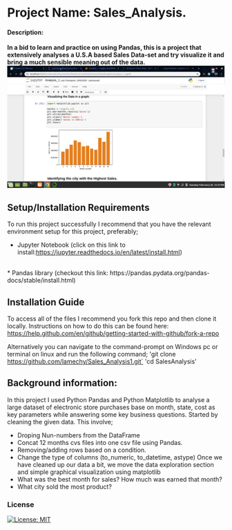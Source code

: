 #  Project Name: Sales_Analysis.
#### Description:
 **In a bid to learn and practice on using Pandas, this is a project  that extensively analyses a U.S.A based Sales Data-set and try visualize it and bring a much sensible meaning out of the data.**
 ![images.png](images/notebook_1.png)

 ## Setup/Installation Requirements
 To run this project successfully I recommend that you have the relevant environment setup for this project, preferably;
 * Jupyter Notebook (click on this link to install:https://jupyter.readthedocs.io/en/latest/install.html)
 <br/>
 * Pandas library (checkout this link: https://pandas.pydata.org/pandas-docs/stable/install.html)

 ## Installation Guide 
 To access all of the files I recommend you fork this repo and then clone it locally. Instructions on how to do this can be found here: https://help.github.com/en/github/getting-started-with-github/fork-a-repo

Alternatively you can navigate to the command-prompt on Windows pc or terminal on linux and  run the following command;
'git clone https://github.com/lamechy/Sales_Analysis1.git`
'cd SalesAnalysis'
 
 ## Background information:

 In this project I used Python Pandas and Python Matplotlib to analyse a large dataset of electronic store purchases base on month, state, cost as key parameters while answering some key business questions.
 Started  by cleaning the given data. This involve;
 - Droping Nun-numbers from the DataFrame
 - Concat 12 months cvs files into one csv file using Pandas.
 - Removing/adding rows based on a condition.
 - Change the type of columns (to_numeric, to_datetime, astype)
 Once we have cleaned up our data a bit, we move the data exploration section and simple graphical visualization using matplotlib
 - What was the best month for sales? How much was earned that month?
- What city sold the most product?
### License
[![License: MIT](https://img.shields.io/badge/License-MIT-yellow.svg)](https://opensource.org/licenses/MIT)